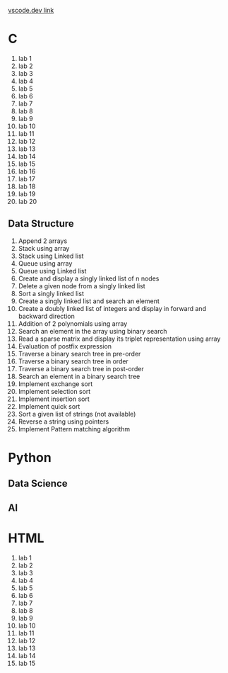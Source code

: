 [vscode.dev link](https://vscode.dev/github/NavarMP/Code/blob/main)

# C

1. lab 1
2. lab 2
3. lab 3
4. lab 4
5. lab 5
6. lab 6
7. lab 7
8. lab 8
9. lab 9
10. lab 10
11. lab 11
12. lab 12
13. lab 13
14. lab 14
15. lab 15
16. lab 16
17. lab 17
18. lab 18
19. lab 19
20. lab 20

## Data Structure

1. Append 2 arrays
2. Stack using array
3. Stack using Linked list
4. Queue using array
5. Queue using Linked list
6. Create and display a singly linked list of n nodes
7. Delete a given node from a singly linked list
8. Sort a singly linked list
9. Create a singly linked list and search an element
10. Create a doubly linked list of integers and display in forward and backward direction
11. Addition of 2 polynomials using array
12. Search an element in the array using binary search
13. Read a sparse matrix and display its triplet representation using array 
14. Evaluation of postfix expression
15. Traverse a binary search tree in pre-order
16. Traverse a binary search tree in order
17. Traverse a binary search tree in post-order
18. Search an element in a binary search tree
19. Implement exchange sort
20. Implement selection sort
21. Implement insertion sort
22. Implement quick sort
23. Sort a given list of strings (not available)
24. Reverse a string using pointers
25. Implement Pattern matching algorithm

# Python

## Data Science

## AI

# HTML

1. lab 1
2. lab 2
3. lab 3
4. lab 4
5. lab 5
6. lab 6
7. lab 7
8. lab 8
9. lab 9
10. lab 10
11. lab 11
12. lab 12
13. lab 13
14. lab 14
15. lab 15


